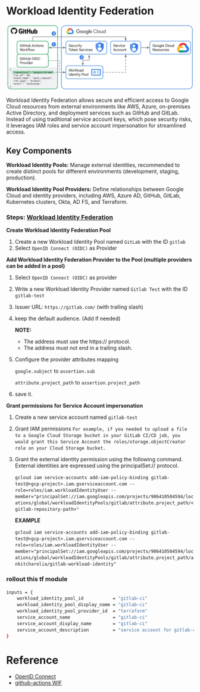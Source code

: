 # Workload Identity Federation

![Image](images/workload-identity-federation.jpg)

Workload Identity Federation allows secure and efficient access to Google Cloud resources from external environments like AWS, Azure, on-premises Active Directory, and deployment services such as GitHub and GitLab. Instead of using traditional service account keys, which pose security risks, it leverages IAM roles and service account impersonation for streamlined access.

## Key Components

**Workload Identity Pools:** Manage external identities, recommended to create distinct pools for different environments (development, staging, production).

**Workload Identity Pool Providers:** Define relationships between Google Cloud and identity providers, including AWS, Azure AD, GitHub, GitLab, Kubernetes clusters, Okta, AD FS, and Terraform.


### Steps: [Workload Identity Federation](https://console.cloud.google.com/iam-admin/workload-identity-pools)

**Create Workload Identity Federation Pool**
1. Create a new Workload Identity Pool named `GitLab` with the ID `gitlab`
2. Select `OpenID Connect (OIDC)` as Provider

**Add Workload Identity Federation Provider to the Pool (multiple providers can be added in a pool)**
1. Select `OpenID Connect (OIDC)` as provider
2. Write a new Workload Identity Provider named `Gitlab Test` with the ID `gitlab-test`
3. Issuer URL: `https://gitlab.com/` (with trailing slash)
3. keep the default audience. (Add if needed)
  
    **NOTE:**
    * The address must use the https:// protocol.
    * The address must not end in a trailing slash.
4. Configure the provider attributes mapping
    
    `google.subject` to `assertion.sub` 

    `attribute.project_path` to `assertion.project_path` 
5. save it.

**Grant permissions for Service Account impersonation**
1. Create a new service account named `gitlab-test`
2. Grant IAM permissions
    `For example, if you needed to upload a file to a Google Cloud Storage bucket in your GitLab CI/CD job, you would grant this Service Account the roles/storage.objectCreator role on your Cloud Storage bucket.`
3. Grant the external identity permission using the following command. External identities are expressed using the principalSet:// protocol.

    `gcloud iam service-accounts add-iam-policy-binding gitlab-test@<gcp-project>.iam.gserviceaccount.com --role=roles/iam.workloadIdentityUser --member="principalSet://iam.googleapis.com/projects/906410504594/locations/global/workloadIdentityPools/gitlab/attribute.project_path/<gitlab-repository-path>"`

    **EXAMPLE**

    `gcloud iam service-accounts add-iam-policy-binding gitlab-test@<gcp-project>.iam.gserviceaccount.com --role=roles/iam.workloadIdentityUser --member="principalSet://iam.googleapis.com/projects/906410504594/locations/global/workloadIdentityPools/gitlab/attribute.project_path/ankitcharolia/gitlab-workload-identity"`

### rollout this tf module
```bash
inputs = {
    workload_identity_pool_id           = "gitlab-ci"
    workload_identity_pool_display_name = "gitlab-ci"
    workload_identity_pool_provider_id  = "terraform"
    service_account_name                = "gitlab-ci"
    service_account_display_name        = "gitlab-ci"
    service_account_description         = "service account for gitlab-ci"
}
```

# Reference
* [OpenID Connect](https://gitlab.com/guided-explorations/gcp/configure-openid-connect-in-gcp)
* [github-actions WIF](https://nakamasato.medium.com/setup-github-actions-and-terraform-for-a-new-gcp-project-b740f561107)

